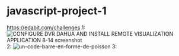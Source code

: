 # javascript-project-1

https://edabit.com/challenges
1:
![CONFIGURE DVR DAHUA AND INSTALL REMOTE VISUALIZATION APPLICATION 8-14 screenshot](https://github.com/abdelmajid200/javascript-project-1/assets/133158310/8db63141-7b6b-42cb-8ecc-b7dfdfb42b05)
2:
![un-code-barre-en-forme-de-poisson](https://github.com/abdelmajid200/javascript-project-1/assets/133158310/1497f3cc-4357-4b60-ae70-da9cc4932eb5)
3:
